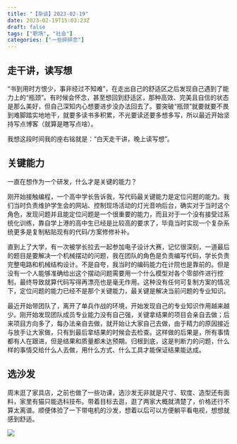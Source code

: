 ```yaml
---
title: "【杂谈】2023-02-19"
date: 2023-02-19T15:03:23Z
draft: false
tags: ["职场", "社会"]
categories: ["一些碎碎念"]
---
```


## 走干讲，读写想

“书到用时方恨少，事非经过不知难”，在走出自己的舒适区之后发现自己遇到了能力上的“瓶颈”。有时候会怀念，甚至想回到舒适区，那种高效、完美且自信的状态是那么美好，但自己深知内心想要进步没办法回去了。要突破“瓶颈”就要就要不畏到难脚踏实地地干，就要多读书多积累，不光要读还要多想多写，所以最近开始坚持写点博客（就算是瞎写点啥）。

我想这段时间我的座右铭就是：“白天走干讲，晚上读写想”。

## 关键能力

一直在想作为一个研发，什么才是关键的能力？

刚开始接触编程，一个高中学长告诉我，写代码最关键能力是定位问题的能力。我们当时负责维护学生会的网站、控制现场活动的灯光音响后台，确实对于当时这个角色，发现问题并且能定位问题是一个很重要的能力，而且对于一个没有接受过系统化训练，靠自学上港的高中生已经是比较高的要求了，毕竟当时实现一个复杂系统更多是复制粘贴现有的代码/方案修修补补。

直到上了大学，有一次被学长拉去一起参加电子设计大赛，记忆很深刻，一道最后的题目是要解决一个机械摆动的问题，我在团队的角色是负责编写代码，学长负责完整电路和机械结构设计。不是自夸，我当时的编码能力在计院也是靠前的。但是没有一个人能够准确给出这个摆动问题需要用一个什么模型对各个零部件进行控制，最终导致就算代码写得再漂亮也是毫无作用。这种没有任何可复制方案的情况下，定位问题的能力已经不是那个关键能力，最关键是解决当前问题的专业知识。

最近开始带团队了，离开了单兵作战的环境，开始发现自己的专业知识作用越来越少。刚开始发现团队成员专业能力没有自己强，关键拿结果的项目会亲自去做；后来项目方向多了，每办法亲自去做，就开始让大家自己去做，由于精力的原因接近与放手让大家做，只有到最后拿结果的时候会去检查。这样做的后果是，所有事情都有人在跟进，但是结果和质量都未达预期。归根到底，这是判断力的问题，什么样的事情交给什么人去做，用什么方式、什么工具才能保证结果能达成。

## 选沙发

周末逛了家具店，之前也做了一些功课，选沙发无非就是尺寸、软度、造型还有面料，家里有猫只能选科技布。带着目标去逛，逛了两家大概就清楚了，价格还行不算太离谱。顺便体验了一下带电机的沙发，想着以后可以方便躺平看电视，想想就感到舒适。

![](https://gcore.jsdelivr.net/gh/iknil/static-pics/img/202302200026394.webp)
